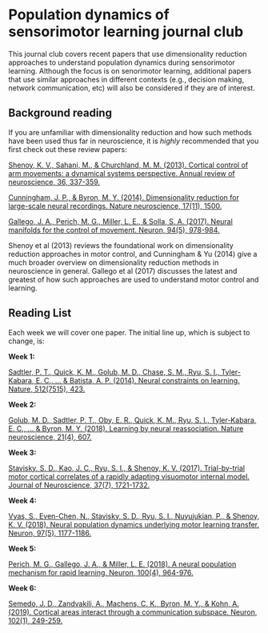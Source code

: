 # Population dynamics of sensorimotor learning journal club

This journal club covers recent papers that use dimensionality reduction approaches to understand population dynamics during sensorimotor learning. Although the focus is on senorimotor learning, additional papers that use similar approaches in different contexts (e.g., decision making, network communication, etc) will also be considered if they are of interest.

## Background reading

If you are unfamiliar with dimensionality reduction and how such methods have been used thus far in neuroscience, it is *highly* recommended that you first check out these review papers:

[Shenoy, K. V., Sahani, M., & Churchland, M. M. (2013). Cortical control of arm movements: a dynamical systems perspective. Annual review of neuroscience, 36, 337-359.](https://www.annualreviews.org/doi/abs/10.1146/annurev-neuro-062111-150509)

[Cunningham, J. P., & Byron, M. Y. (2014). Dimensionality reduction for large-scale neural recordings. Nature neuroscience, 17(11), 1500.](https://www.nature.com/articles/nn.3776)

[Gallego, J. A., Perich, M. G., Miller, L. E., & Solla, S. A. (2017). Neural manifolds for the control of movement. Neuron, 94(5), 978-984.](https://www.sciencedirect.com/science/article/pii/S0896627317304634)

Shenoy et al (2013) reviews the foundational work on dimensionality reduction approaches in motor control, and Cunningham & Yu (2014) give a much broader overview on dimensionality reduction methods in neuroscience in general. Gallego et al (2017) discusses the latest and greatest of how such approaches are used to understand motor control and learning. 

## Reading List

Each week we will cover one paper. The initial line up, which is subject to change, is:

**Week 1:**

[Sadtler, P. T., Quick, K. M., Golub, M. D., Chase, S. M., Ryu, S. I., Tyler-Kabara, E. C., ... & Batista, A. P. (2014). Neural constraints on learning. Nature, 512(7515), 423.](https://www.nature.com/articles/nature13665)

**Week 2:**

[Golub, M. D., Sadtler, P. T., Oby, E. R., Quick, K. M., Ryu, S. I., Tyler-Kabara, E. C., ... & Byron, M. Y. (2018). Learning by neural reassociation. Nature neuroscience, 21(4), 607.](https://www.nature.com/articles/s41593-018-0095-3)

**Week 3:**

[Stavisky, S. D., Kao, J. C., Ryu, S. I., & Shenoy, K. V. (2017). Trial-by-trial motor cortical correlates of a rapidly adapting visuomotor internal model. Journal of Neuroscience, 37(7), 1721-1732.](https://www.jneurosci.org/content/37/7/1721.abstract)

**Week 4:**

[Vyas, S., Even-Chen, N., Stavisky, S. D., Ryu, S. I., Nuyujukian, P., & Shenoy, K. V. (2018). Neural population dynamics underlying motor learning transfer. Neuron, 97(5), 1177-1186.](https://www.sciencedirect.com/science/article/pii/S0896627318300655)

**Week 5:**

[Perich, M. G., Gallego, J. A., & Miller, L. E. (2018). A neural population mechanism for rapid learning. Neuron, 100(4), 964-976.](https://www.sciencedirect.com/science/article/pii/S0896627318308328)

**Week 6:**

[Semedo, J. D., Zandvakili, A., Machens, C. K., Byron, M. Y., & Kohn, A. (2019). Cortical areas interact through a communication subspace. Neuron, 102(1), 249-259.](https://www.sciencedirect.com/science/article/pii/S0896627319300534)

